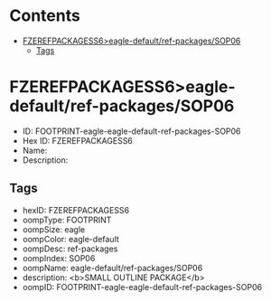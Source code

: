 



Contents
========

* [FZEREFPACKAGESS6>eagle-default/ref-packages/SOP06](#fzerefpackagess6eagle-defaultref-packagessop06)
	* [Tags](#tags)

# FZEREFPACKAGESS6>eagle-default/ref-packages/SOP06

- ID: FOOTPRINT-eagle-eagle-default-ref-packages-SOP06
- Hex ID: FZEREFPACKAGESS6
- Name: 
- Description: 

## Tags

- hexID: FZEREFPACKAGESS6
- oompType: FOOTPRINT
- oompSize: eagle
- oompColor: eagle-default
- oompDesc: ref-packages
- oompIndex: SOP06
- oompName: eagle-default/ref-packages/SOP06
- description: &lt;b&gt;SMALL OUTLINE PACKAGE&lt;/b&gt;
- oompID: FOOTPRINT-eagle-eagle-default-ref-packages-SOP06
